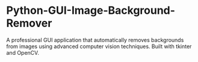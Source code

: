 # Python-GUI-Image-Background-Remover
A professional GUI application that automatically removes backgrounds from images using advanced computer vision techniques. Built with tkinter and OpenCV.
